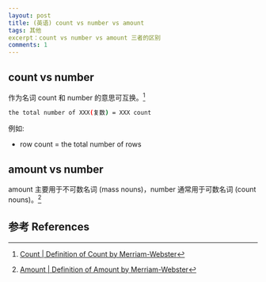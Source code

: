 ```yaml
---
layout: post
title: (英语) count vs number vs amount
tags: 其他
excerpt：count vs number vs amount 三者的区别
comments: 1
---
```


## count vs number

作为名词 count 和 number 的意思可互换。[^1]

```bash
the total number of XXX(复数) = XXX count 
```

例如: 

- row count = the total number of rows

## amount vs number

amount 主要用于不可数名词 (mass nouns)，number 通常用于可数名词 (count nouns)。[^2]

## 参考 References

[^1]: [Count | Definition of Count by Merriam-Webster](https://www.merriam-webster.com/dictionary/count)
[^2]: [Amount | Definition of Amount by Merriam-Webster](https://www.merriam-webster.com/dictionary/amount)

